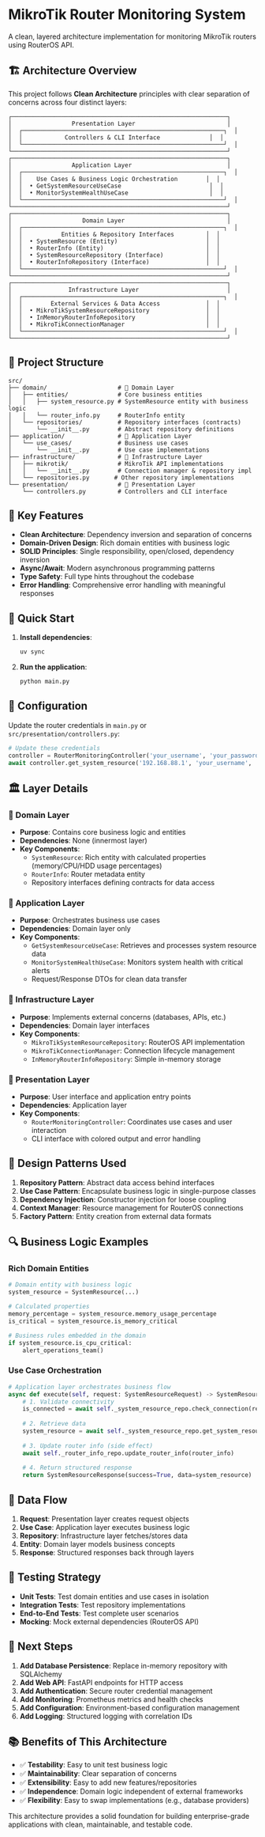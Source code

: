 # MikroTik Router Monitoring System

A clean, layered architecture implementation for monitoring MikroTik routers using RouterOS API.

## 🏗️ Architecture Overview

This project follows **Clean Architecture** principles with clear separation of concerns across four distinct layers:

```text
┌─────────────────────────────────────────────────────────────┐
│                 Presentation Layer                          │
│  ┌─────────────────────────────────────────────────────────┐  │
│  │            Controllers & CLI Interface              │  │
│  └─────────────────────────────────────────────────────────┘  │
└─────────────────────────────────────────────────────────────┘
┌─────────────────────────────────────────────────────────────┐
│                 Application Layer                           │
│  ┌─────────────────────────────────────────────────────────┐  │
│  │    Use Cases & Business Logic Orchestration        │  │
│  │  • GetSystemResourceUseCase                         │  │
│  │  • MonitorSystemHealthUseCase                       │  │
│  └─────────────────────────────────────────────────────────┘  │
└─────────────────────────────────────────────────────────────┘
┌─────────────────────────────────────────────────────────────┐
│                    Domain Layer                             │
│  ┌─────────────────────────────────────────────────────────┐  │
│  │           Entities & Repository Interfaces         │  │
│  │  • SystemResource (Entity)                         │  │
│  │  • RouterInfo (Entity)                             │  │
│  │  • SystemResourceRepository (Interface)            │  │
│  │  • RouterInfoRepository (Interface)                │  │
│  └─────────────────────────────────────────────────────────┘  │
└─────────────────────────────────────────────────────────────┘
┌─────────────────────────────────────────────────────────────┐
│                Infrastructure Layer                         │
│  ┌─────────────────────────────────────────────────────────┐  │
│  │        External Services & Data Access             │  │
│  │  • MikroTikSystemResourceRepository                │  │
│  │  • InMemoryRouterInfoRepository                    │  │
│  │  • MikroTikConnectionManager                       │  │
│  └─────────────────────────────────────────────────────────┘  │
└─────────────────────────────────────────────────────────────┘
```

## 📁 Project Structure

```text
src/
├── domain/                    # 🔷 Domain Layer
│   ├── entities/              # Core business entities
│   │   ├── system_resource.py # SystemResource entity with business logic
│   │   └── router_info.py     # RouterInfo entity
│   └── repositories/          # Repository interfaces (contracts)
│       └── __init__.py        # Abstract repository definitions
├── application/               # 🔶 Application Layer  
│   └── use_cases/             # Business use cases
│       └── __init__.py        # Use case implementations
├── infrastructure/            # 🔴 Infrastructure Layer
│   ├── mikrotik/              # MikroTik API implementations
│   │   └── __init__.py        # Connection manager & repository impl
│   └── repositories.py       # Other repository implementations
└── presentation/              # 🔵 Presentation Layer
    └── controllers.py         # Controllers and CLI interface
```

## 🎯 Key Features

- **Clean Architecture**: Dependency inversion and separation of concerns
- **Domain-Driven Design**: Rich domain entities with business logic
- **SOLID Principles**: Single responsibility, open/closed, dependency inversion
- **Async/Await**: Modern asynchronous programming patterns
- **Type Safety**: Full type hints throughout the codebase
- **Error Handling**: Comprehensive error handling with meaningful responses

## 🚀 Quick Start

1. **Install dependencies**:

   ```bash
   uv sync
   ```

2. **Run the application**:

   ```bash
   python main.py
   ```

## 🔧 Configuration

Update the router credentials in `main.py` or `src/presentation/controllers.py`:

```python
# Update these credentials
controller = RouterMonitoringController('your_username', 'your_password')
await controller.get_system_resource('192.168.88.1', 'your_username', 'your_password')
```

## 🏛️ Layer Details

### 🔷 Domain Layer

- **Purpose**: Contains core business logic and entities
- **Dependencies**: None (innermost layer)
- **Key Components**:
  - `SystemResource`: Rich entity with calculated properties (memory/CPU/HDD usage percentages)
  - `RouterInfo`: Router metadata entity
  - Repository interfaces defining contracts for data access

### 🔶 Application Layer

- **Purpose**: Orchestrates business use cases
- **Dependencies**: Domain layer only
- **Key Components**:
  - `GetSystemResourceUseCase`: Retrieves and processes system resource data
  - `MonitorSystemHealthUseCase`: Monitors system health with critical alerts
  - Request/Response DTOs for clean data transfer

### 🔴 Infrastructure Layer

- **Purpose**: Implements external concerns (databases, APIs, etc.)
- **Dependencies**: Domain layer interfaces
- **Key Components**:
  - `MikroTikSystemResourceRepository`: RouterOS API implementation
  - `MikroTikConnectionManager`: Connection lifecycle management
  - `InMemoryRouterInfoRepository`: Simple in-memory storage

### 🔵 Presentation Layer

- **Purpose**: User interface and application entry points
- **Dependencies**: Application layer
- **Key Components**:
  - `RouterMonitoringController`: Coordinates use cases and user interaction
  - CLI interface with colored output and error handling

## 🎨 Design Patterns Used

1. **Repository Pattern**: Abstract data access behind interfaces
2. **Use Case Pattern**: Encapsulate business logic in single-purpose classes
3. **Dependency Injection**: Constructor injection for loose coupling
4. **Context Manager**: Resource management for RouterOS connections
5. **Factory Pattern**: Entity creation from external data formats

## 🔍 Business Logic Examples

### Rich Domain Entities

```python
# Domain entity with business logic
system_resource = SystemResource(...)

# Calculated properties
memory_percentage = system_resource.memory_usage_percentage
is_critical = system_resource.is_memory_critical

# Business rules embedded in the domain
if system_resource.is_cpu_critical:
    alert_operations_team()
```

### Use Case Orchestration

```python
# Application layer orchestrates business flow
async def execute(self, request: SystemResourceRequest) -> SystemResourceResponse:
    # 1. Validate connectivity
    is_connected = await self._system_resource_repo.check_connection(request.host)
    
    # 2. Retrieve data
    system_resource = await self._system_resource_repo.get_system_resource(request.host)
    
    # 3. Update router info (side effect)
    await self._router_info_repo.update_router_info(router_info)
    
    # 4. Return structured response
    return SystemResourceResponse(success=True, data=system_resource)
```

## 🔄 Data Flow

1. **Request**: Presentation layer creates request objects
2. **Use Case**: Application layer executes business logic
3. **Repository**: Infrastructure layer fetches/stores data
4. **Entity**: Domain layer models business concepts
5. **Response**: Structured responses back through layers

## 🧪 Testing Strategy

- **Unit Tests**: Test domain entities and use cases in isolation
- **Integration Tests**: Test repository implementations
- **End-to-End Tests**: Test complete user scenarios
- **Mocking**: Mock external dependencies (RouterOS API)

## 🚦 Next Steps

1. **Add Database Persistence**: Replace in-memory repository with SQLAlchemy
2. **Add Web API**: FastAPI endpoints for HTTP access
3. **Add Authentication**: Secure router credential management
4. **Add Monitoring**: Prometheus metrics and health checks
5. **Add Configuration**: Environment-based configuration management
6. **Add Logging**: Structured logging with correlation IDs

## 📚 Benefits of This Architecture

- ✅ **Testability**: Easy to unit test business logic
- ✅ **Maintainability**: Clear separation of concerns
- ✅ **Extensibility**: Easy to add new features/repositories
- ✅ **Independence**: Domain logic independent of external frameworks
- ✅ **Flexibility**: Easy to swap implementations (e.g., database providers)

This architecture provides a solid foundation for building enterprise-grade applications with clean, maintainable, and testable code.
